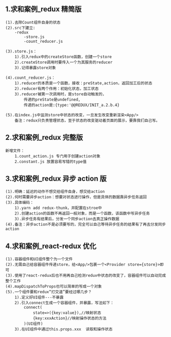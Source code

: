 ## 1.求和案例\_redux 精简版

    (1).去除Count组件自身的状态
    (2).src下建立:
        -redux
            -store.js
            -count_reducer.js

    (3).store.js：
        1).引入redux中的createStore函数，创建一个store
        2).createStore调用时要传入一个为其服务的reducer
        3).记得暴露store对象

    (4).count_reducer.js：
        1).reducer的本质是一个函数，接收：preState,action，返回加工后的状态
        2).reducer有两个作用：初始化状态，加工状态
        3).reducer被第一次调用时，是store自动触发的，
            传递的preState是undefined,
            传递的action是:{type:'@@REDUX/INIT_a.2.b.4}

    (5).在index.js中监测store中状态的改变，一旦发生改变重新渲染<App/>
        备注：redux只负责管理状态，至于状态的改变驱动着页面的展示，要靠我们自己写。

## 2.求和案例\_redux 完整版

    新增文件：
        1.count_action.js 专门用于创建action对象
        2.constant.js 放置容易写错的type值

## 3.求和案例\_redux 异步 action 版

    (1).明确：延迟的动作不想交给组件自身，想交给action
    (2).何时需要异步action：想要对状态进行操作，但是具体的数据靠异步任务返回
    (3).具体编码：
        1).yarn add redux-thunk，并配置在stroe中
        2).创建action的函数不再返回一般对象，而是一个函数，该函数中写异步任务
        3).异步任务有结果后，分发一个同步action去真正操作数据
    (4).备注：异步action不是必须要写的，完全可以自己等待异步任务的结果有了再去分发同步action

## 4.求和案例\_react-redux 优化

    (1).容器组件和UI组件整个为一个文件
    (2).无需自己给容器组件传递store，给<App/>包裹一个<Provider store={store}>即可
    (3).使用了react-redux后也不用再自己检测redux中状态的改变了，容器组件可以自动完成整个工作
    (4).mapDispatchToProps也可以简单的写成一个对象
    (5).一个组件要和redux“打交道”要经过哪几步？
        1).定义好UI组件---不暴露
        2).引入connect生成一个容器组件，并暴露，写法如下：
            connect(
                state=>({key:value}),//映射状态
                {key:xxxAction}//映射操作状态的方法
            )(UI组件)
        3).在UI组件中通过this.props.xxx  读取和操作状态
